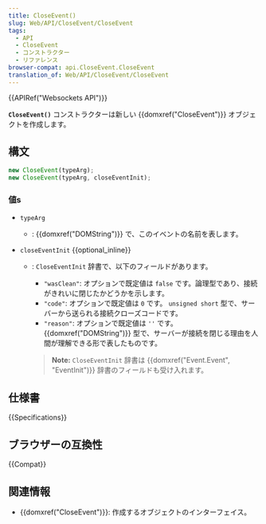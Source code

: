 ```yaml
---
title: CloseEvent()
slug: Web/API/CloseEvent/CloseEvent
tags:
  - API
  - CloseEvent
  - コンストラクター
  - リファレンス
browser-compat: api.CloseEvent.CloseEvent
translation_of: Web/API/CloseEvent/CloseEvent
---
```

{{APIRef("Websockets API")}}

**`CloseEvent()`** コンストラクターは新しい {{domxref("CloseEvent")}} オブジェクトを作成します。

## 構文

```js
new CloseEvent(typeArg);
new CloseEvent(typeArg, closeEventInit);
```

### 値s

- `typeArg`
  - : {{domxref("DOMString")}} で、このイベントの名前を表します。
- `closeEventInit` {{optional_inline}}

  - : `CloseEventInit` 辞書で、以下のフィールドがあります。

    - `"wasClean"`: オプションで既定値は `false` です。論理型であり、接続がきれいに閉じたかどうかを示します。
    - `"code"`: オプションで既定値は `0` です。 `unsigned short` 型で、サーバーから送られる接続クローズコードです。
    - `"reason"`: オプションで既定値は `''` です。 {{domxref("DOMString")}} 型で、サーバーが接続を閉じる理由を人間が理解できる形で表したものです。

    > **Note:** `CloseEventInit` 辞書は {{domxref("Event.Event", "EventInit")}} 辞書のフィールドも受け入れます。

## 仕様書

{{Specifications}}

## ブラウザーの互換性

{{Compat}}

## 関連情報

- {{domxref("CloseEvent")}}: 作成するオブジェクトのインターフェイス。
